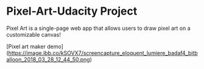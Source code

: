 # Pixel-Art-Udacity Project
Pixel Art is a single-page web app that allows users to draw pixel art on a customizable canvas!

[Pixel art maker demo] (https://image.ibb.co/kSOVX7/screencapture_eloquent_lumiere_badaf4_bitballoon_2018_03_28_12_44_50.png)

